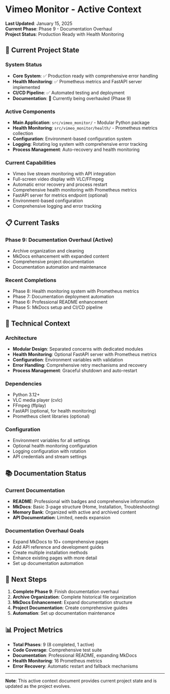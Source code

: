 # Vimeo Monitor - Active Context

**Last Updated**: January 15, 2025  
**Current Phase**: Phase 9 - Documentation Overhaul  
**Project Status**: Production Ready with Health Monitoring

## 🎯 Current Project State

### System Status
- **Core System**: ✅ Production ready with comprehensive error handling
- **Health Monitoring**: ✅ Prometheus metrics and FastAPI server implemented
- **CI/CD Pipeline**: ✅ Automated testing and deployment
- **Documentation**: 🔄 Currently being overhauled (Phase 9)

### Active Components
- **Main Application**: `src/vimeo_monitor/` - Modular Python package
- **Health Monitoring**: `src/vimeo_monitor/health/` - Prometheus metrics collection
- **Configuration**: Environment-based configuration system
- **Logging**: Rotating log system with comprehensive error tracking
- **Process Management**: Auto-recovery and health monitoring

### Current Capabilities
- Vimeo live stream monitoring with API integration
- Full-screen video display with VLC/FFmpeg
- Automatic error recovery and process restart
- Comprehensive health monitoring with Prometheus metrics
- FastAPI server for metrics endpoint (optional)
- Environment-based configuration
- Comprehensive logging and error tracking

## 📋 Current Tasks

### Phase 9: Documentation Overhaul (Active)
- Archive organization and cleaning
- MkDocs enhancement with expanded content
- Comprehensive project documentation
- Documentation automation and maintenance

### Recent Completions
- Phase 8: Health monitoring system with Prometheus metrics
- Phase 7: Documentation deployment automation
- Phase 6: Professional README enhancement
- Phase 5: MkDocs setup and CI/CD pipeline

## 🔧 Technical Context

### Architecture
- **Modular Design**: Separated concerns with dedicated modules
- **Health Monitoring**: Optional FastAPI server with Prometheus metrics
- **Configuration**: Environment variables with validation
- **Error Handling**: Comprehensive retry mechanisms and recovery
- **Process Management**: Graceful shutdown and auto-restart

### Dependencies
- Python 3.12+
- VLC media player (cvlc)
- FFmpeg (ffplay)
- FastAPI (optional, for health monitoring)
- Prometheus client libraries (optional)

### Configuration
- Environment variables for all settings
- Optional health monitoring configuration
- Logging configuration with rotation
- API credentials and stream settings

## 📚 Documentation Status

### Current Documentation
- **README**: Professional with badges and comprehensive information
- **MkDocs**: Basic 3-page structure (Home, Installation, Troubleshooting)
- **Memory Bank**: Organized with active and archived content
- **API Documentation**: Limited, needs expansion

### Documentation Overhaul Goals
- Expand MkDocs to 10+ comprehensive pages
- Add API reference and development guides
- Create multiple installation methods
- Enhance existing pages with more detail
- Set up documentation automation

## 🚀 Next Steps

1. **Complete Phase 9**: Finish documentation overhaul
2. **Archive Organization**: Complete historical file organization
3. **MkDocs Enhancement**: Expand documentation structure
4. **Project Documentation**: Create comprehensive guides
5. **Automation**: Set up documentation maintenance

## 📊 Project Metrics

- **Total Phases**: 9 (8 completed, 1 active)
- **Code Coverage**: Comprehensive test suite
- **Documentation**: Professional README, expanding MkDocs
- **Health Monitoring**: 16 Prometheus metrics
- **Error Recovery**: Automatic restart and fallback mechanisms

---

**Note**: This active context document provides current project state and is updated as the project evolves.
